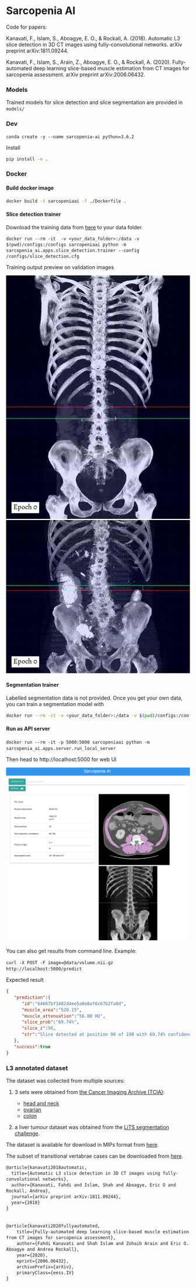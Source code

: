 # Sarcopenia AI

Code for papers:

Kanavati, F., Islam, S., Aboagye, E. O., & Rockall, A. (2018). Automatic L3 slice detection in 3D CT images using fully-convolutional networks. arXiv preprint arXiv:1811.09244.

Kanavati, F., Islam, S., Arain, Z., Aboagye, E. O., & Rockall, A. (2020). 
Fully-automated deep learning slice-based muscle estimation from CT images for sarcopenia assessment. arXiv preprint arXiv:2006.06432.

### Models

Trained models for slice detection and slice segmentation are provided in `models/`

### Dev

```
conda create -y --name sarcopenia-ai python=3.6.2
```

Install

```bash
pip install -e .
```

### Docker

#### Build docker image
```bash
docker build -t sarcopeniaai -f ./Dockerfile .
```

#### Slice detection trainer

Download the training data from [here](https://imperialcollegelondon.box.com/s/mw7ysamajjcp1ot0721e6nl36xku0acv) 
to your data folder. 

```
docker run --rm -it  -v <your_data_folder>:/data -v $(pwd)/configs:/configs sarcopeniaai python -m sarcopenia_ai.apps.slice_detection.trainer --config /configs/slice_detection.cfg
```

Training output preview on validation images

![](slice_training1.gif) ![](slice_training2.gif)

#### Segmentation trainer

Labelled segmentation data is not provided. Once you get your own data, you can train a segmentation model with

```bash
docker run --rm -it -v <your_data_folder>:/data -v $(pwd)/configs:/configs sarcopeniaai python -m sarcopenia_ai.apps.segmentation.trainer --config /configs/segmentation.cfg
```

#### Run as API server

`docker run --rm -it -p 5000:5000 sarcopeniaai python -m sarcopenia_ai.apps.server.run_local_server`

Then head to http://localhost:5000 for web UI

![](sarcopenia-ai.png)

You can also get results from command line. Example:

`curl -X POST -F image=@data/volume.nii.gz http://localhost:5000/predict`

Expected result
```json
{
   "prediction":{
      "id":"64667bf3482d4ee5a0e8af6c67b2fa0d",
      "muscle_area":"520.15",
      "muscle_attenuation":"56.00 HU",
      "slice_prob":"69.74%",
      "slice_z":90,
      "str":"Slice detected at position 90 of 198 with 69.74% confidence "
   },
   "success":true
}
```


### L3 annotated dataset

The dataset was collected from multiple sources:

 1. 3 sets were obtained from [the Cancer Imaging Archive (TCIA)](http://www.cancerimagingarchive.net/): 
 
     - [head and neck](http://doi.org/10.7937/K9/TCIA.2017.umz8dv6s)
     - [ovarian](http://dx.doi.org/10.7937/K9/TCIA.2016.NDO1MDFQ) 
     - [colon](http://doi.org/10.7937/K9/TCIA.2015.NWTESAY1)
       
 2. a liver tumour dataset was obtained from the 
 [LiTS segmentation challenge](https://competitions.codalab.org/competitions/17094).
 

The dataset is available for download in MIPs format from 
[here](https://imperialcollegelondon.box.com/s/0vt07mxy0re4zwao0sk76ywdt2s1pclm).

The subset of transitional vertabrae cases can be downloaded from 
[here](https://imperialcollegelondon.box.com/s/mw7ysamajjcp1ot0721e6nl36xku0acv).



```
@article{kanavati2018automatic,
  title={Automatic L3 slice detection in 3D CT images using fully-convolutional networks},
  author={Kanavati, Fahdi and Islam, Shah and Aboagye, Eric O and Rockall, Andrea},
  journal={arXiv preprint arXiv:1811.09244},
  year={2018}
}


@article{kanavati2020fullyautomated,
    title={Fully-automated deep learning slice-based muscle estimation from CT images for sarcopenia assessment},
    author={Fahdi Kanavati and Shah Islam and Zohaib Arain and Eric O. Aboagye and Andrea Rockall},
    year={2020},
    eprint={2006.06432},
    archivePrefix={arXiv},
    primaryClass={eess.IV}
}
```
